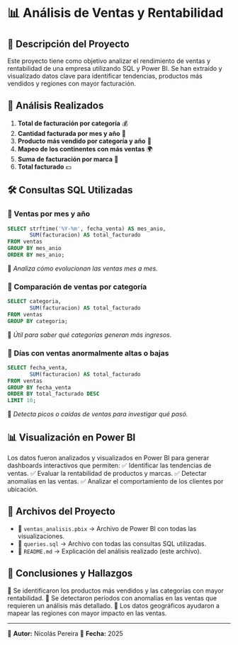 # 📊 Análisis de Ventas y Rentabilidad

## 📝 Descripción del Proyecto
Este proyecto tiene como objetivo analizar el rendimiento de ventas y rentabilidad de una empresa utilizando SQL y Power BI. Se han extraído y visualizado datos clave para identificar tendencias, productos más vendidos y regiones con mayor facturación.

## 📌 Análisis Realizados
1. **Total de facturación por categoría** 💰
2. **Cantidad facturada por mes y año** 📆
3. **Producto más vendido por categoría y año** 🛒
4. **Mapeo de los continentes con más ventas** 🌍
5. **Suma de facturación por marca** 🔖
6. **Total facturado** 💵

## 🛠️ Consultas SQL Utilizadas
### 🔹 Ventas por mes y año
```sql
SELECT strftime('%Y-%m', fecha_venta) AS mes_anio, 
       SUM(facturacion) AS total_facturado
FROM ventas
GROUP BY mes_anio
ORDER BY mes_anio;
```
📌 *Analiza cómo evolucionan las ventas mes a mes.*

### 🔹 Comparación de ventas por categoría
```sql
SELECT categoria, 
       SUM(facturacion) AS total_facturado
FROM ventas
GROUP BY categoria;
```
📌 *Útil para saber qué categorías generan más ingresos.*

### 🔹 Días con ventas anormalmente altas o bajas
```sql
SELECT fecha_venta, 
       SUM(facturacion) AS total_facturado
FROM ventas
GROUP BY fecha_venta
ORDER BY total_facturado DESC
LIMIT 10;
```
📌 *Detecta picos o caídas de ventas para investigar qué pasó.*

## 📊 Visualización en Power BI
Los datos fueron analizados y visualizados en Power BI para generar dashboards interactivos que permiten:
✅ Identificar las tendencias de ventas.
✅ Evaluar la rentabilidad de productos y marcas.
✅ Detectar anomalías en las ventas.
✅ Analizar el comportamiento de los clientes por ubicación.

## 📂 Archivos del Proyecto
- 📄 `ventas_analisis.pbix` → Archivo de Power BI con todas las visualizaciones.
- 📄 `queries.sql` → Archivo con todas las consultas SQL utilizadas.
- 📄 `README.md` → Explicación del análisis realizado (este archivo).

## 🚀 Conclusiones y Hallazgos
🔹 Se identificaron los productos más vendidos y las categorías con mayor rentabilidad.
🔹 Se detectaron períodos con anomalías en las ventas que requieren un análisis más detallado.
🔹 Los datos geográficos ayudaron a mapear las regiones con mayor impacto en las ventas.

---
📌 **Autor:** Nicolás Pereira 
📆 **Fecha:** 2025
